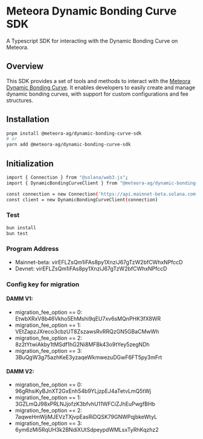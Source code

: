 # Meteora Dynamic Bonding Curve SDK

A Typescript SDK for interacting with the Dynamic Bonding Curve on Meteora.

## Overview

This SDK provides a set of tools and methods to interact with the [Meteora Dynamic Bonding Curve](https://github.com/MeteoraAg/ts-sdk/tree/main/packages/dynamic-bonding-curve). It enables developers to easily create and manage dynamic bonding curves, with support for custom configurations and fee structures.

## Installation

```bash
pnpm install @meteora-ag/dynamic-bonding-curve-sdk
# or
yarn add @meteora-ag/dynamic-bonding-curve-sdk
```

## Initialization

```bash
import { Connection } from "@solana/web3.js";
import { DynamicBondingCurveClient } from "@meteora-ag/dynamic-bonding-curve-sdk";

const connection = new Connection('https://api.mainnet-beta.solana.com')
const client = new DynamicBondingCurveClient(connection)
```

### Test

```bash
bun install
bun test
```

### Program Address

- Mainnet-beta: virEFLZsQm1iFAs8py1XnziJ67gTzW2bfCWhxNPfccD
- Devnet: virEFLZsQm1iFAs8py1XnziJ67gTzW2bfCWhxNPfccD

### Config key for migration

#### DAMM V1:

- migration_fee_option == 0: EtwbXRxV8b46Vkho5EhMshi9qEU7xv6sMQnPHK3fX8WR
- migration_fee_option == 1: VEtZapzJXreco3cbzUT8ZszawsRvRRQzGN5GBaCMwWh
- migration_fee_option == 2: 8z2tYtwiAkby1tMSdf1hG2Ni8MFBk43o9tYey5zegNDh
- migration_fee_option == 3: 3BuQgW3g75azhKeE3yzaqeWkmwezuDGwF6FT5py3mFrt

#### DAMM V2:

- migration_fee_option == 0: 96gRhsiKyBJnXT2GxEnh54b9YLjzpEJ4aTetvLmQ5tWj
- migration_fee_option == 1: 3GZLmQJ98xPRLNJjofzK3bfvhU11WFCiZJhEuPwgfBHb
- migration_fee_option == 2: 7aqweHmWjiMJEVzTXjvpEasRiDQSK79GNWPqjbkeWtyL
- migration_fee_option == 3: 6ym6zMi5RqUH3k2BNdiXUtSdpeypdWMLsxTyRhKqzhz2
